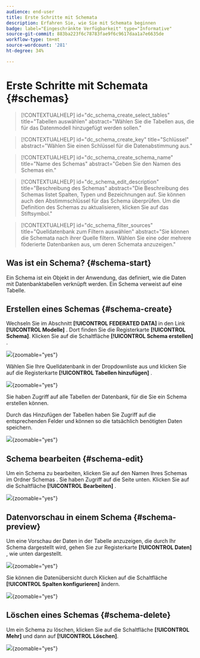 ```yaml
---
audience: end-user
title: Erste Schritte mit Schemata
description: Erfahren Sie, wie Sie mit Schemata beginnen
badge: label="Eingeschränkte Verfügbarkeit" type="Informative"
source-git-commit: 883ba223f6c78783fae9f6c9617daa1a7e6635de
workflow-type: tm+mt
source-wordcount: '281'
ht-degree: 34%

---
```


# Erste Schritte mit Schemata {#schemas}


>[!CONTEXTUALHELP]
>id="dc_schema_create_select_tables"
>title="Tabellen auswählen"
>abstract="Wählen Sie die Tabellen aus, die für das Datenmodell hinzugefügt werden sollen."

>[!CONTEXTUALHELP]
>id="dc_schema_create_key"
>title="Schlüssel"
>abstract="Wählen Sie einen Schlüssel für die Datenabstimmung aus."

>[!CONTEXTUALHELP]
>id="dc_schema_create_schema_name"
>title="Name des Schemas"
>abstract="Geben Sie den Namen des Schemas ein."


>[!CONTEXTUALHELP]
>id="dc_schema_edit_description"
>title="Beschreibung des Schemas"
>abstract="Die Beschreibung des Schemas listet Spalten, Typen und Bezeichnungen auf. Sie können auch den Abstimmschlüssel für das Schema überprüfen. Um die Definition des Schemas zu aktualisieren, klicken Sie auf das Stiftsymbol."

>[!CONTEXTUALHELP]
>id="dc_schema_filter_sources"
>title="Quelldatenbank zum Filtern auswählen"
>abstract="Sie können die Schemata nach ihrer Quelle filtern. Wählen Sie eine oder mehrere föderierte Datenbanken aus, um deren Schemata anzuzeigen."


## Was ist ein Schema? {#schema-start}

Ein Schema ist ein Objekt in der Anwendung, das definiert, wie die Daten mit Datenbanktabellen verknüpft werden.
Ein Schema verweist auf eine Tabelle.

## Erstellen eines Schemas {#schema-create}

Wechseln Sie im Abschnitt **[!UICONTROL FEDERATED DATA]** in den Link **[!UICONTROL Modelle]** . Dort finden Sie die Registerkarte **[!UICONTROL Schema]**.
Klicken Sie auf die Schaltfläche **[!UICONTROL Schema erstellen]** .

![](assets/schema_create.png){zoomable="yes"}

Wählen Sie Ihre Quelldatenbank in der Dropdownliste aus und klicken Sie auf die Registerkarte **[!UICONTROL Tabellen hinzufügen]** .

![](assets/schema_tables.png){zoomable="yes"}

Sie haben Zugriff auf alle Tabellen der Datenbank, für die Sie ein Schema erstellen können.

Durch das Hinzufügen der Tabellen haben Sie Zugriff auf die entsprechenden Felder und können so die tatsächlich benötigten Daten speichern.

![](assets/schema_fields.png){zoomable="yes"}

## Schema bearbeiten {#schema-edit}

Um ein Schema zu bearbeiten, klicken Sie auf den Namen Ihres Schemas im Ordner Schemas . Sie haben Zugriff auf die Seite unten.
Klicken Sie auf die Schaltfläche **[!UICONTROL Bearbeiten]** .

![](assets/schema_edit.png){zoomable="yes"}

## Datenvorschau in einem Schema {#schema-preview}

Um eine Vorschau der Daten in der Tabelle anzuzeigen, die durch Ihr Schema dargestellt wird, gehen Sie zur Registerkarte **[!UICONTROL Daten]** , wie unten dargestellt.

![](assets/schema_data.png){zoomable="yes"}

Sie können die Datenübersicht durch Klicken auf die Schaltfläche **[!UICONTROL Spalten konfigurieren]** ändern.

![](assets/schema_columns.png){zoomable="yes"}

## Löschen eines Schemas {#schema-delete}

Um ein Schema zu löschen, klicken Sie auf die Schaltfläche **[!UICONTROL Mehr]** und dann auf **[!UICONTROL Löschen]**.

![](assets/schema_delete.png){zoomable="yes"}